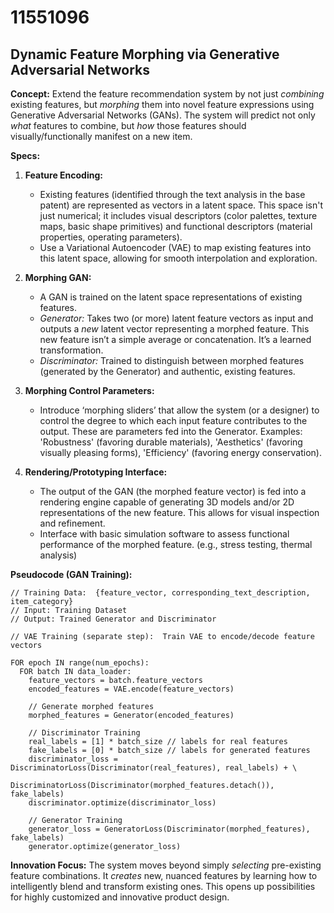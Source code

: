 # 11551096

## Dynamic Feature Morphing via Generative Adversarial Networks

**Concept:** Extend the feature recommendation system by not just *combining* existing features, but *morphing* them into novel feature expressions using Generative Adversarial Networks (GANs). The system will predict not only *what* features to combine, but *how* those features should visually/functionally manifest on a new item.

**Specs:**

1.  **Feature Encoding:**
    *   Existing features (identified through the text analysis in the base patent) are represented as vectors in a latent space.  This space isn't just numerical; it includes visual descriptors (color palettes, texture maps, basic shape primitives) and functional descriptors (material properties, operating parameters).
    *   Use a Variational Autoencoder (VAE) to map existing features into this latent space, allowing for smooth interpolation and exploration.

2.  **Morphing GAN:**
    *   A GAN is trained on the latent space representations of existing features.
    *   *Generator:* Takes two (or more) latent feature vectors as input and outputs a *new* latent vector representing a morphed feature.  This new feature isn’t a simple average or concatenation. It’s a learned transformation.
    *   *Discriminator:* Trained to distinguish between morphed features (generated by the Generator) and authentic, existing features.

3.  **Morphing Control Parameters:**
    *   Introduce ‘morphing sliders’ that allow the system (or a designer) to control the degree to which each input feature contributes to the output. These are parameters fed into the Generator.  Examples:  'Robustness' (favoring durable materials), 'Aesthetics' (favoring visually pleasing forms), 'Efficiency' (favoring energy conservation).

4.  **Rendering/Prototyping Interface:**
    *   The output of the GAN (the morphed feature vector) is fed into a rendering engine capable of generating 3D models and/or 2D representations of the new feature.  This allows for visual inspection and refinement.
    *   Interface with basic simulation software to assess functional performance of the morphed feature. (e.g., stress testing, thermal analysis)

**Pseudocode (GAN Training):**

```
// Training Data:  {feature_vector, corresponding_text_description, item_category}
// Input: Training Dataset
// Output: Trained Generator and Discriminator

// VAE Training (separate step):  Train VAE to encode/decode feature vectors

FOR epoch IN range(num_epochs):
  FOR batch IN data_loader:
    feature_vectors = batch.feature_vectors
    encoded_features = VAE.encode(feature_vectors)

    // Generate morphed features
    morphed_features = Generator(encoded_features)

    // Discriminator Training
    real_labels = [1] * batch_size // labels for real features
    fake_labels = [0] * batch_size // labels for generated features
    discriminator_loss = DiscriminatorLoss(Discriminator(real_features), real_labels) + \
                         DiscriminatorLoss(Discriminator(morphed_features.detach()), fake_labels)
    discriminator.optimize(discriminator_loss)

    // Generator Training
    generator_loss = GeneratorLoss(Discriminator(morphed_features), fake_labels)
    generator.optimize(generator_loss)
```

**Innovation Focus:** The system moves beyond simply *selecting* pre-existing feature combinations. It *creates* new, nuanced features by learning how to intelligently blend and transform existing ones.  This opens up possibilities for highly customized and innovative product design.